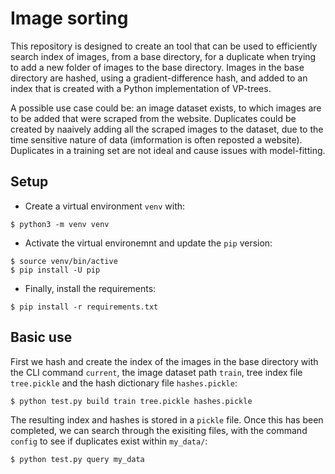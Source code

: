 # Image sorting

This repository is designed to create an tool that can be used to efficiently search index of images, from a base directory, for a duplicate when trying to add a new folder of images to the base directory. Images in the base directory are hashed, using a gradient-difference hash, and added to an index that is created with a Python implementation of VP-trees. 

A possible use case could be: an image dataset exists, to which images are to be added that were scraped from the website. Duplicates could be created by naaively adding all the scraped images to the dataset, due to the time sensitive nature of data (imformation is often reposted a website). Duplicates in a training set are not ideal and cause issues with model-fitting.

## Setup

* Create a virtual environment `venv` with: 

```
$ python3 -m venv venv
```

* Activate the virtual environemnt and update the `pip` version:

```
$ source venv/bin/active
$ pip install -U pip
```

* Finally, install the requirements:

``` 
$ pip install -r requirements.txt
```

## Basic use

First we hash and create the index of the images in the base directory with the CLI command `current`, the image dataset path `train`, tree index file `tree.pickle` and the hash dictionary file `hashes.pickle`:

```
$ python test.py build train tree.pickle hashes.pickle
```

The resulting index and hashes is stored in a `pickle` file. Once this has been completed, we can search through the exisiting files, with the command `config` to see if duplicates exist within `my_data/`:

```
$ python test.py query my_data
```
